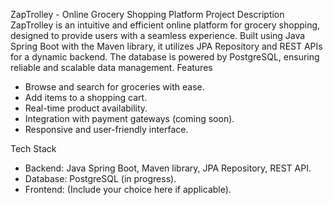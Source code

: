 ZapTrolley - Online Grocery Shopping Platform
Project Description
ZapTrolley is an intuitive and efficient online platform for grocery shopping, designed to provide users with a seamless experience. Built using Java Spring Boot with the Maven library, it utilizes JPA Repository and REST APIs for a dynamic backend. The database is powered by PostgreSQL, ensuring reliable and scalable data management.
Features
- Browse and search for groceries with ease.
- Add items to a shopping cart.
- Real-time product availability.
- Integration with payment gateways (coming soon).
- Responsive and user-friendly interface.

Tech Stack
- Backend: Java Spring Boot, Maven library, JPA Repository, REST API.
- Database: PostgreSQL (in progress).
- Frontend: (Include your choice here if applicable).
